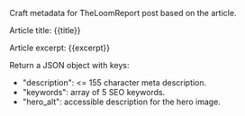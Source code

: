 Craft metadata for TheLoomReport post based on the article.

Article title: {{title}}

Article excerpt:
{{excerpt}}

Return a JSON object with keys:
- "description": <= 155 character meta description.
- "keywords": array of 5 SEO keywords.
- "hero_alt": accessible description for the hero image.
